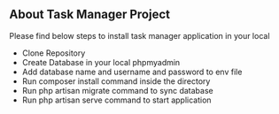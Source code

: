 ## About Task Manager Project

Please find below steps to install task manager application in your local 

- Clone Repository
- Create Database in your local phpmyadmin
- Add database name and username and password to env file
- Run composer install command inside the directory
- Run php artisan migrate command to sync database
- Run php artisan serve command to start application
